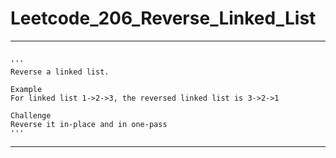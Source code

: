 # Leetcode_206_Reverse_Linked_List

---

```

'''
Reverse a linked list.

Example
For linked list 1->2->3, the reversed linked list is 3->2->1

Challenge
Reverse it in-place and in one-pass
'''

```
---